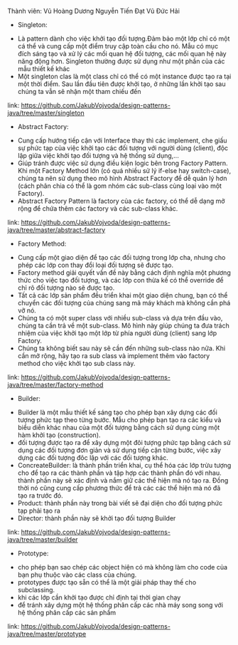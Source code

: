 Thành viên:   Vũ Hoàng Dương
              Nguyễn Tiến Đạt
              Vũ Đức Hải
- Singleton:
+ Là pattern dành cho việc khởi tạo đối tượng.Đảm bảo một lớp chỉ có một cá thể và cung cấp một điểm truy cập toàn cầu cho nó. Mẫu có mục đích sáng tạo và xử lý các mối quan hệ đối tượng, các mối quan hệ này năng động hơn. Singleton thường được sử dụng như một phần của các mẫu thiết kế khác
+ Một singleton clas là một class chỉ có thể có một instance được tạo ra tại một thời điểm. Sau lần đầu tiên được khởi tạo, ở những lần khởi tạo sau chúng ta vẫn sẽ nhận một tham chiếu đến 

link: https://github.com/JakubVojvoda/design-patterns-java/tree/master/singleton

- Abstract Factory:
+ Cung cấp hướng tiếp cận với Interface thay thì các implement, che giấu sự phức tạp của việc khởi tạo các đối tượng với người dùng (client), độc lập giữa việc khởi tạo đối tượng và hệ thống sử dụng,...
+ Giúp tránh được việc sử dụng điều kiện logic bên trong Factory Pattern. Khi một Factory Method lớn (có quá nhiều sử lý if-else hay switch-case), chúng ta nên sử dụng theo mô hình Abstract Factory để dễ quản lý hơn (cách phân chia có thể là gom nhóm các sub-class cùng loại vào một Factory).
+ Abstract Factory Pattern là factory của các factory, có thể dễ dạng mở rộng để chứa thêm các factory và các sub-class khác.

link: https://github.com/JakubVojvoda/design-patterns-java/tree/master/abstract-factory

- Factory Method:
+ Cung cấp một giao diện để tạo các đối tượng trong lớp cha, nhưng cho phép các lớp con thay đổi loại đối tượng sẽ được tạo.
+ Factory method giải quyết vấn đề này bằng cách định nghĩa một phương thức cho việc tạo đối tượng, và các lớp con thừa kế có thể override để chỉ rõ đối tượng nào sẽ được tạo. 
+ Tất cả các lớp sản phẩm đều triển khai một giao diện chung, bạn có thể chuyển các đối tượng của chúng sang mã máy khách mà không cần phá vỡ nó.
+ Chúng ta có một super class với nhiều sub-class và dựa trên đầu vào, chúng ta cần trả về một sub-class. Mô hình này giúp chúng ta đưa trách nhiệm của việc khởi tạo một lớp từ phía người dùng (client) sang lớp Factory.
+ Chúng ta không biết sau này sẽ cần đến những sub-class nào nữa. Khi cần mở rộng, hãy tạo ra sub class và implement thêm vào factory method cho việc khởi tạo sub class này.

link: https://github.com/JakubVojvoda/design-patterns-java/tree/master/factory-method

- Builder:
+ Builder là một mẫu thiết kế sáng tạo cho phép bạn xây dựng các đối tượng phức tạp theo từng bước. Mẫu cho phép bạn tạo ra các kiểu và biểu diễn khác nhau của một đối tượng bằng cách sử dụng cùng một hàm khởi tạo (construction).
+ đối tượng được tạo ra để xây dựng một đôi tượng phức tạp bằng cách sử dụng các đối tượng đơn giản và sử dụng tiếp cận từng bước, việc xây dựng các đối tượng đôc lập với các đối tượng khác.
+ ConcreateBuilder: là thành phần triển khai, cụ thể hóa các lớp trừu tượng cho để tạo ra các thành phần và tập hợp các thành phần đó với nhau. thành phần này sẽ xác định và nắm giữ các thể hiện mà nó tạo ra. Đồng thời nó cũng cung cấp phương thức để trả các các thể hiện mà nó đã tạo ra trước đó.
+ Product: thành phần này trong bài viết sẽ đại diện cho đối tượng phức tạp phải tạo ra
+ Director: thành phần này sẽ khởi tạo đối tượng Builder

link: https://github.com/JakubVojvoda/design-patterns-java/tree/master/builder

- Prototype:
+ cho phép bạn sao chép các object hiện có mà không làm cho code của bạn phụ thuộc vào các class của chúng.
+ prototypes được tạo sẵn có thể là một giải pháp thay thế cho subclassing.
+ khi các lớp cần khởi tạo được chỉ định tại thời gian chạy
+ để tránh xây dựng một hệ thống phân cấp các nhà máy song song với hệ thống phân cấp các sản phẩm

link: https://github.com/JakubVojvoda/design-patterns-java/tree/master/prototype
